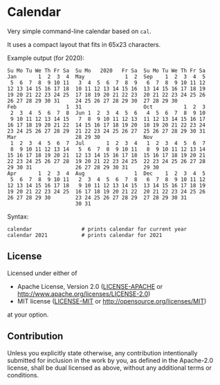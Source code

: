 # Calendar

Very simple command-line calendar based on `cal`.

It uses a compact layout that fits in 65x23 characters.

Example output (for 2020):

    Su Mo Tu We Th Fr Sa  Su Mo   2020   Fr Sa  Su Mo Tu We Th Fr Sa
    Jan       1  2  3  4  May             1  2  Sep    1  2  3  4  5
     5  6  7  8  9 10 11   3  4  5  6  7  8  9   6  7  8  9 10 11 12
    12 13 14 15 16 17 18  10 11 12 13 14 15 16  13 14 15 16 17 18 19
    19 20 21 22 23 24 25  17 18 19 20 21 22 23  20 21 22 23 24 25 26
    26 27 28 29 30 31     24 25 26 27 28 29 30  27 28 29 30
    Feb                1  31                    Oct          1  2  3
     2  3  4  5  6  7  8  Jun 1  2  3  4  5  6   4  5  6  7  8  9 10
     9 10 11 12 13 14 15   7  8  9 10 11 12 13  11 12 13 14 15 16 17
    16 17 18 19 20 21 22  14 15 16 17 18 19 20  18 19 20 21 22 23 24
    23 24 25 26 27 28 29  21 22 23 24 25 26 27  25 26 27 28 29 30 31
    Mar                   28 29 30              Nov
     1  2  3  4  5  6  7  Jul       1  2  3  4   1  2  3  4  5  6  7
     8  9 10 11 12 13 14   5  6  7  8  9 10 11   8  9 10 11 12 13 14
    15 16 17 18 19 20 21  12 13 14 15 16 17 18  15 16 17 18 19 20 21
    22 23 24 25 26 27 28  19 20 21 22 23 24 25  22 23 24 25 26 27 28
    29 30 31              26 27 28 29 30 31     29 30
    Apr       1  2  3  4  Aug                1  Dec    1  2  3  4  5
     5  6  7  8  9 10 11   2  3  4  5  6  7  8   6  7  8  9 10 11 12
    12 13 14 15 16 17 18   9 10 11 12 13 14 15  13 14 15 16 17 18 19
    19 20 21 22 23 24 25  16 17 18 19 20 21 22  20 21 22 23 24 25 26
    26 27 28 29 30        23 24 25 26 27 28 29  27 28 29 30 31
                          30 31

Syntax:

    calendar                # prints calendar for current year
    calendar 2021           # prints calendar for 2021

## License

Licensed under either of

 * Apache License, Version 2.0
   ([LICENSE-APACHE](LICENSE-APACHE) or
   http://www.apache.org/licenses/LICENSE-2.0)
 * MIT license
   ([LICENSE-MIT](LICENSE-MIT) or
   http://opensource.org/licenses/MIT)

at your option.

## Contribution

Unless you explicitly state otherwise, any contribution intentionally
submitted for inclusion in the work by you, as defined in the
Apache-2.0 license, shall be dual licensed as above,
without any additional terms or conditions.
